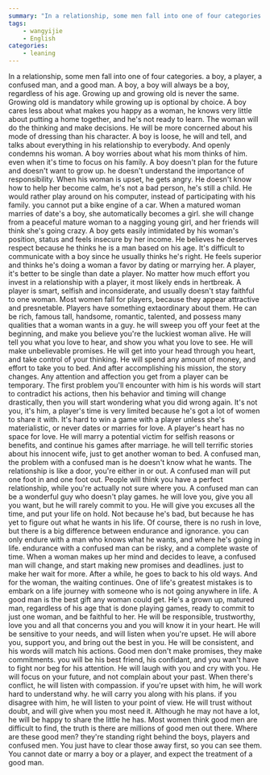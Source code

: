 ```yaml
---
summary: "In a relationship, some men fall into one of four categories. a boy, a player, a confused man, and a good man."
tags:
    - wangyijie
    - English
categories:
    - leaning
---
```

In a relationship, some men fall into one of four categories. a boy, a player, a confused man, and a good man.
A boy, a boy will always be a boy, regardless of his age. Growing up and growing old is never the same. Growing old is mandatory while growing up is optional by choice. A boy cares less about what makes you happy as a woman, he knows very little about putting a home together, and he's not ready to learn. The woman will do the thinking and make decisions. He will be more concerned about his mode of dressing than his character. A boy is loose, he will and tell, and talks about everything in his relationship to everybody. And openly condemns his woman. A boy worries about what his mom thinks of him. even when it's time to focus on his family. A boy doesn't plan for the future and doesn't want to grow up. he doesn't understand the importance of responsibility. When his woman is upset, he gets angry. He doesn't know how to help her become calm, he's not a bad person, he's still a child. He would rather play around on his computer, instead of participating with his family. you cannot put a bike engine of a car. When a matured woman marries of date's a boy, she automatically becomes a girl. she will change from a peaceful mature woman to a nagging young girl, and her friends will think she's going crazy. A boy gets easily intimidated by his woman's position, status and feels insecure by her income. He believes he deserves respect because he thinks he is a man based on his age. It's difficult to communicate with a boy since he usually thinks he's right. He feels superior and thinks he's doing a woman a favor by dating or marrying her.
A player, it's better to be single than date a player. No matter how much effort you invest in a relationship with a player, it most likely ends in hertbreak. A player is smart, selfish and inconsiderate, and usually doesn't stay faithful to one woman. Most women fall for players, because they appear attractive and presnetable. Players have something extaordinary about them. He can be rich, famous tall, handsome, romantic, talented, and possess many qualities that a woman wants in a guy. he will sweep you off your feet at the beginning, and make you believe you're the luckiest woman alive. He will tell you what you love to hear, and show you what you love to see.  He will make unbelievable promises. He will get into your head through you heart, and take control of your thinking. He will spend any amount of money, and effort to take you to bed. And after accomplishing his mission, the story changes. Any attention and affection you get from a player can be temporary. The first problem you'll encounter with him is his words will start to contradict his actions, then his behavior and timing will change drastically, then you will start wondering what you did wrong again. It's not you, it's him, a player's time is very limited because he's got a lot of women to share it with. It's hard to win a game with a player unless she's materialistic, or never dates or marries for love. A player's heart has no space for love. He will marry a potential victim for selfish reasons or benefits, and continue his games after marriage. he will tell terrific stories about his innocent wife, just to get another woman to bed.
A confused man, the problem with a confused man is he doesn't know what he wants. The relationship is like a door, you're either in or out. A confused man will put one foot in and one foot out. People will think you have a perfect relationship, while you're actually not sure where you. A confused man can be a wonderful guy who doesn't play games. he will love you, give you all you want, but he will rarely commit to you. He will give you excuses all the time, and put your life on hold. Not because he's bad, but because he has yet to figure out what he wants in his life.  Of course, there is no rush in love, but there is a big difference between endurance and ignorance. you can only endure with a man who knows what he wants, and where he's going in life. endurance with a confused man can be risky, and a complete waste of time. When a woman makes up her mind and decides to leave, a confused man will change, and start making new promises and deadlines. just to make her wait for more. After a while,  he goes to back to his old ways. And for the woman, the waiting continues. One of life's greatest mistakes is to embark on a life journey with someone who is not going anywhere in life.
A good man is the best gift any woman could get. He's a grown up, matured man, regardless of his age that is done playing games, ready to commit to just one woman, and be faithful to her. He will be responsible, trustworthy, love you and all that concerns you and you will know it in your heart. He will be sensitive to your needs, and will listen when you're upset. He will abore you, support you, and bring out the best in you. He will be consistent, and his words will match his actions. Good men don't make promises, they make commitments. you will be his best friend, his confidant, and you wan't have to fight nor beg for his attention. He will laugh with you and cry with you. He will focus on your future, and not complain about your past. When there's conflict, he will listen with compassion. if you're upset with him, he will work hard to understand why. he will carry you along with his plans. if you disagree with him, he will listen to your point of view. He will trust without doubt, and will give when you most need it. Although he may not have a lot, he will be happy to share the little he has. Most women think good men are difficult to find, the truth is there are millions of good men out there. Where are these good men? they're standing right behind the boys, players and confused men. You just have to clear those away first, so you can see them. You cannot date or marry a boy or a player, and expect the treatment of a good man.

